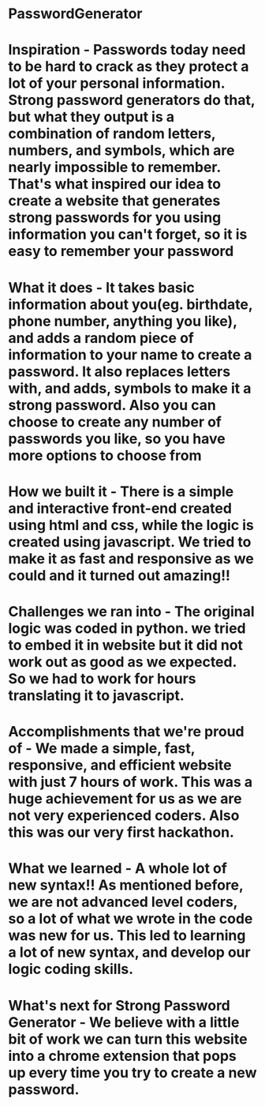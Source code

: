 # PasswordGenerator
# Inspiration - Passwords today need to be hard to crack as they protect a lot of your personal information. Strong password generators do that, but what they output is a combination of random letters, numbers, and symbols, which are nearly impossible to remember. That's what inspired our idea to create a website that generates strong passwords for you using information you can't forget, so it is easy to remember your password
# What it does - It takes basic information about you(eg. birthdate, phone number, anything you like), and adds a random piece of information to your name to create a password. It also replaces letters with, and adds, symbols to make it a strong password. Also you can choose to create any number of passwords you like, so you have more options to choose from
# How we built it - There is a simple and interactive front-end created using html and css, while the logic is created using javascript. We tried to make it as fast and responsive as we could and it turned out amazing!!
# Challenges we ran into - The original logic was coded in python. we tried to embed it in website but it did not work out as good as we expected. So we had to work for hours translating it to javascript. 
# Accomplishments that we're proud of - We made a simple, fast, responsive, and efficient website with just 7 hours of work. This was a huge achievement for us as we are not very experienced coders. Also this was our very first hackathon.
# What we learned - A whole lot of new syntax!! As mentioned before, we are not advanced level coders, so a lot of what we wrote in the code was new for us. This led to learning a lot of new syntax, and develop our logic coding skills. 
# What's next for Strong Password Generator - We believe with a little bit of work we can turn this website into a chrome extension that pops up every time you try to create a new password.
